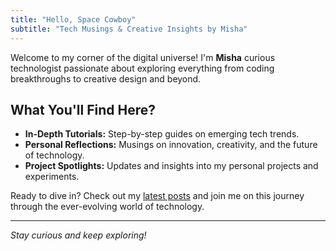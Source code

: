 ```yaml
---
title: "Hello, Space Cowboy"
subtitle: "Tech Musings & Creative Insights by Misha"
---
```


Welcome to my corner of the digital universe! I'm **Misha** curious technologist passionate about exploring everything from coding breakthroughs to creative design and beyond.

## What You'll Find Here?

- **In-Depth Tutorials:** Step-by-step guides on emerging tech trends.
- **Personal Reflections:** Musings on innovation, creativity, and the future of technology.
- **Project Spotlights:** Updates and insights into my personal projects and experiments.

Ready to dive in? Check out my [latest posts](https://MishaBespalov.github.io/pages/posts) and join me on this journey through the ever-evolving world of technology.

---

*Stay curious and keep exploring!*
